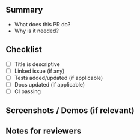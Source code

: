 ## Summary

- What does this PR do?
- Why is it needed?

## Checklist

- [ ] Title is descriptive
- [ ] Linked issue (if any)
- [ ] Tests added/updated (if applicable)
- [ ] Docs updated (if applicable)
- [ ] CI passing

## Screenshots / Demos (if relevant)

## Notes for reviewers

